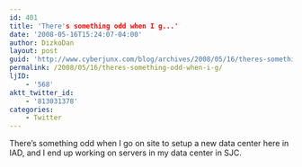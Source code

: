 ```yaml
---
id: 401
title: 'There's something odd when I g...'
date: '2008-05-16T15:24:07-04:00'
author: DizkoDan
layout: post
guid: 'http://www.cyberjunx.com/blog/archives/2008/05/16/theres-something-odd-when-i-g/'
permalink: /2008/05/16/theres-something-odd-when-i-g/
ljID:
    - '568'
aktt_twitter_id:
    - '813031378'
categories:
    - Twitter
---
```


There’s something odd when I go on site to setup a new data center here in IAD, and I end up working on servers in my data center in SJC.